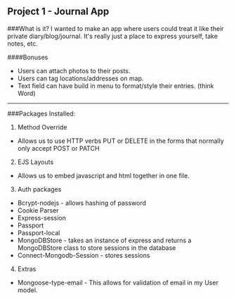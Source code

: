 Project 1 - Journal App
---------
###What is it?
I wanted to make an app where users could treat it like their private diary/blog/journal.  It's really just a place to express yourself, take notes, etc.  

####Bonuses
  * Users can attach photos to their posts.
  * Users can tag locations/addresses on map.
  * Text field can have build in menu to format/style their entries. (think Word)


------------
###Packages Installed:
1. Method Override
  * Allows us to use HTTP verbs PUT or DELETE in the forms that normally only accept POST or PATCH
2. EJS Layouts
  * Allows us to embed javascript and html together in one file.
3. Auth packages
  * Bcrypt-nodejs - allows hashing of password
  * Cookie Parser
  * Express-session
  * Passport
  * Passport-local
  * MongoDBStore - takes an instance of express and returns a MongoDBStore class to store sessions in the database
  * Connect-Mongodb-Session - stores sessions
4. Extras
  * Mongoose-type-email - This allows for validation of email in my User model.

  
  